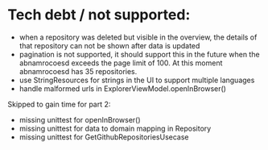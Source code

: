 
# Tech debt / not supported:
- when a repository was deleted but visible in the overview, the details of that repository can not 
be shown after data is updated
- pagination is not supported, it should support this in the future when the abnamrocoesd exceeds
the page limit of 100. At this moment abnamrocoesd has 35 repositories. 
- use StringResources for strings in the UI to support multiple languages 
- handle malformed urls in ExplorerViewModel.openInBrowser()

Skipped to gain time for part 2:
- missing unittest for openInBrowser()
- missing unittest for data to domain mapping in Repository
- missing unittest for GetGithubRepositoriesUsecase
